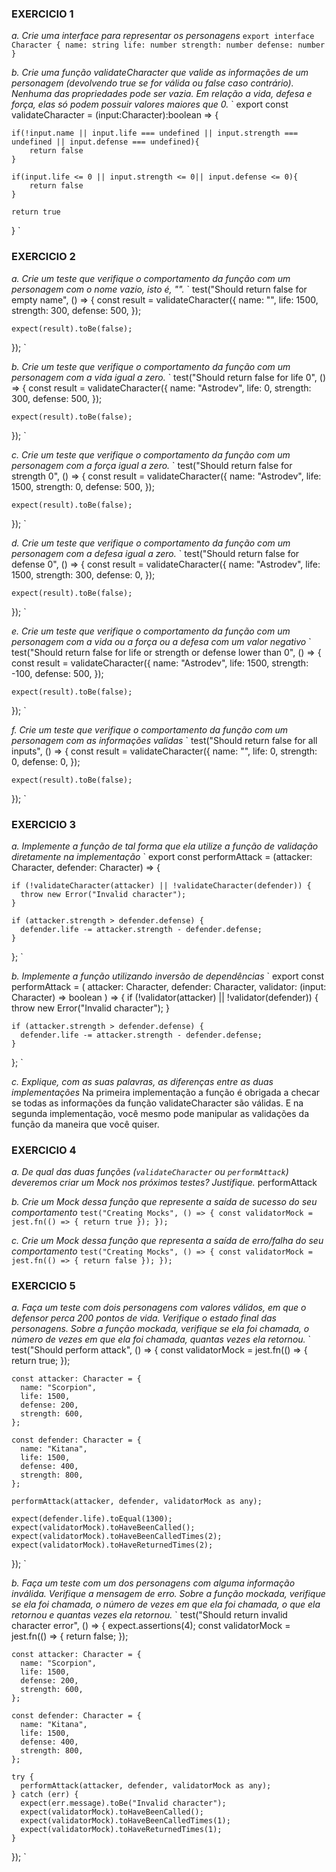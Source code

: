 ### EXERCICIO 1
*a. Crie uma interface para representar os personagens*
`
export interface Character {
    name: string
    life: number
    strength: number
    defense: number
}
`

*b. Crie uma função validateCharacter que valide as informações de um personagem (devolvendo true se for válida ou false caso contrário). Nenhuma das propriedades pode ser vazia. Em relação a vida, defesa e força, elas só podem possuir valores maiores que 0.*
`
export const validateCharacter = (input:Character):boolean => {
    
    if(!input.name || input.life === undefined || input.strength === undefined || input.defense === undefined){
        return false
    }

    if(input.life <= 0 || input.strength <= 0|| input.defense <= 0){
        return false
    }

    return true

}
`

### EXERCICIO 2
*a. Crie um teste que verifique o comportamento da função com um personagem com o nome vazio, isto é, "".* 
`
test("Should return false for empty name", () => {
    const result = validateCharacter({
      name: "",
      life: 1500,
      strength: 300,
      defense: 500,
    });

    expect(result).toBe(false);
});
`

*b. Crie um teste que verifique o comportamento da função com um personagem com a vida igual a zero.* 
`
test("Should return false for life 0", () => {
    const result = validateCharacter({
      name: "Astrodev",
      life: 0,
      strength: 300,
      defense: 500,
    });

    expect(result).toBe(false);
});
`

*c. Crie um teste que verifique o comportamento da função com um personagem com a força igual a zero.* 
`
test("Should return false for strength 0", () => {
    const result = validateCharacter({
      name: "Astrodev",
      life: 1500,
      strength: 0,
      defense: 500,
    });

    expect(result).toBe(false);
});
`

*d. Crie um teste que verifique o comportamento da função com um personagem com a defesa igual a zero.* 
`
test("Should return false for defense 0", () => {
    const result = validateCharacter({
      name: "Astrodev",
      life: 1500,
      strength: 300,
      defense: 0,
    });

    expect(result).toBe(false);
});
`

*e. Crie um teste que verifique o comportamento da função com um personagem com a vida ou a força ou a defesa com um valor negativo*
`
test("Should return false for life or strength or defense lower than 0", () => {
    const result = validateCharacter({
      name: "Astrodev",
      life: 1500,
      strength: -100,
      defense: 500,
    });

    expect(result).toBe(false);
});
`

*f. Crie um teste que verifique o comportamento da função com um personagem com as informações validas*
`
test("Should return false for all inputs", () => {
    const result = validateCharacter({
      name: "",
      life: 0,
      strength: 0,
      defense: 0,
    });

    expect(result).toBe(false);
});
`
### EXERCICIO 3
*a. Implemente a função de tal forma que ela utilize a função de validação diretamente na implementação*
`
export const performAttack = (attacker: Character, defender: Character) => {
    
    if (!validateCharacter(attacker) || !validateCharacter(defender)) {
      throw new Error("Invalid character");
    }
  
    if (attacker.strength > defender.defense) {
      defender.life -= attacker.strength - defender.defense;
    }
    
  };
`

*b. Implemente a função utilizando inversão de dependências*
`
export const performAttack = (
    attacker: Character,
    defender: Character,
    validator: (input: Character) => boolean
  ) => {
    if (!validator(attacker) || !validator(defender)) {
      throw new Error("Invalid character");
    }
  
    if (attacker.strength > defender.defense) {
      defender.life -= attacker.strength - defender.defense;
    }
  };
`

*c. Explique, com as suas palavras, as diferenças entre as duas implementações*
Na primeira implementação a função é obrigada a checar se todas as informações da função validateCharacter são válidas.
E na segunda implementação, você mesmo pode manipular as validações da função da maneira que você quiser.

### EXERCICIO 4
*a. De qual das duas funções (`validateCharacter` ou `performAttack`)  deveremos criar um Mock nos próximos testes? Justifique.*
performAttack

*b. Crie um Mock dessa função que represente a saída de sucesso do seu comportamento*
`
test("Creating Mocks", () => {
    const validatorMock = jest.fn(() => {
			return true
		});
});
`

*c. Crie um Mock dessa função que representa a saída de erro/falha do seu comportamento*
`
test("Creating Mocks", () => {
    const validatorMock = jest.fn(() => {
			return false
		});
});
`

### EXERCICIO 5
*a. Faça um teste com dois personagens com valores válidos, em que o defensor perca 200 pontos de vida. Verifique o estado final das personagens. Sobre a função mockada, verifique se ela foi chamada, o número de vezes em que ela foi chamada, quantas vezes ela retornou.*
`
test("Should perform attack", () => {
    const validatorMock = jest.fn(() => {
      return true;
    });

    const attacker: Character = {
      name: "Scorpion",
      life: 1500,
      defense: 200,
      strength: 600,
    };

    const defender: Character = {
      name: "Kitana",
      life: 1500,
      defense: 400,
      strength: 800,
    };

    performAttack(attacker, defender, validatorMock as any);

    expect(defender.life).toEqual(1300);
    expect(validatorMock).toHaveBeenCalled();
    expect(validatorMock).toHaveBeenCalledTimes(2);
    expect(validatorMock).toHaveReturnedTimes(2);
  });
  `

*b. Faça um teste com um dos personagens com alguma informação inválida. Verifique a mensagem de erro. Sobre a função mockada, verifique se ela foi chamada, o número de vezes em que ela foi chamada, o que ela retornou e quantas vezes ela retornou.*
`
test("Should return invalid character error", () => {
    expect.assertions(4);
    const validatorMock = jest.fn(() => {
      return false;
    });

    const attacker: Character = {
      name: "Scorpion",
      life: 1500,
      defense: 200,
      strength: 600,
    };

    const defender: Character = {
      name: "Kitana",
      life: 1500,
      defense: 400,
      strength: 800,
    };

    try {
      performAttack(attacker, defender, validatorMock as any);
    } catch (err) {
      expect(err.message).toBe("Invalid character");
      expect(validatorMock).toHaveBeenCalled();
      expect(validatorMock).toHaveBeenCalledTimes(1);
      expect(validatorMock).toHaveReturnedTimes(1);
    }
  });
`
